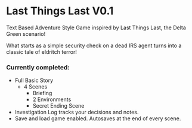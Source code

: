 # Last Things Last V0.1
Text Based Adventure Style Game inspired by Last Things Last, the Delta Green scenario!

What starts as a simple security check on a dead IRS agent turns into a classic tale of eldritch terror!

### Currently completed:
  - Full Basic Story
    - 4 Scenes
      - Briefing
      - 2 Environments
      - Secret Ending Scene
  - Investigation Log tracks your decisions and notes.
  - Save and load game enabled. Autosaves at the end of every scene.
